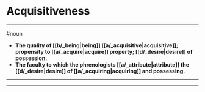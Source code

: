 # Acquisitiveness
---
#noun
- **The quality of [[b/_being|being]] [[a/_acquisitive|acquisitive]]; propensity to [[a/_acquire|acquire]] property; [[d/_desire|desire]] of possession.**
- **The faculty to which the phrenologists [[a/_attribute|attribute]] the [[d/_desire|desire]] of [[a/_acquiring|acquiring]] and possessing.**
---
---
